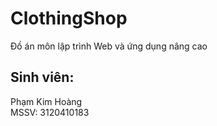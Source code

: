 # ClothingShop

Đồ án môn lập trình Web và ứng dụng nâng cao

## Sinh viên:
Phạm Kim Hoàng  
MSSV: 3120410183
